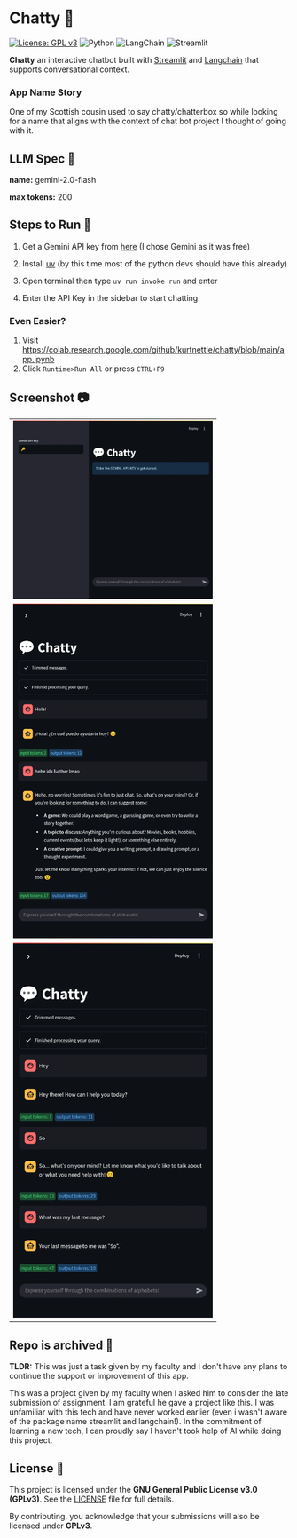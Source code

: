 # Chatty 💬

[![License: GPL v3](https://img.shields.io/badge/License-GPLv3-blue.svg)](https://www.gnu.org/licenses/gpl-3.0)
![Python](https://img.shields.io/badge/Python-3776AB?logo=python&logoColor=white)
![LangChain](https://img.shields.io/badge/LangChain-1C3C3C?logo=langchain&logoColor=white)
![Streamlit](https://img.shields.io/badge/Streamlit-FF4B4B?logo=streamlit&logoColor=white)

**Chatty** an interactive chatbot built with [Streamlit](https://streamlit.io) and [Langchain](https://www.langchain.com) that supports conversational context.


### App Name Story

One of my Scottish cousin used to say chatty/chatterbox so while looking for a name that aligns with the context of chat bot project I thought of going with it.


## LLM Spec 🤖

**name:** gemini-2.0-flash

**max tokens:** 200


## Steps to Run 🏃

1. Get a Gemini API key from [here](https://ai.google.dev/gemini-api/docs/api-key) (I chose Gemini as it was free)

2. Install [uv](https://docs.astral.sh/uv/getting-started/installation) (by this time most of the python devs should have this already)

3. Open terminal then type `uv run invoke run` and enter

4. Enter the API Key in the sidebar to start chatting.

### Even Easier?

1. Visit https://colab.research.google.com/github/kurtnettle/chatty/blob/main/app.ipynb
2. Click `Runtime>Run All` or press `CTRL+F9`

## Screenshot 📷

<table cellspacing="0" cellpadding="0">
  <tr style="border:none">
    <td style="border:none">
      <img src="docs/screenshots/webp/A.webp" width="360vh" />
    </td>
  </tr>
  <tr>
    <td style="border:none">
      <img src="docs/screenshots/webp/B.webp" width="360vh" />
    </td>
  </tr>
  <tr>
    <td style="border:none">
      <img src="docs/screenshots/webp/C.webp" width="360vh" />
    </td>
  </tr>
</table>


## Repo is archived 📂

**TLDR:** This was just a task given by my faculty and I don't have any plans to continue the support or improvement of this app.

This was a project given by my faculty when I asked him to consider the late submission of assignment. I am grateful he gave a project like this. I was unfamiliar with this tech and have never worked earlier (even i wasn't aware of the package name streamlit and langchain!). In the commitment of learning a new tech, I can proudly say I haven't took help of AI while doing this project.



## License 📜

This project is licensed under the **GNU General Public License v3.0 (GPLv3)**. See
the [LICENSE](LICENSE) file for full details.

By contributing, you acknowledge that your submissions will also be licensed under **GPLv3**.

